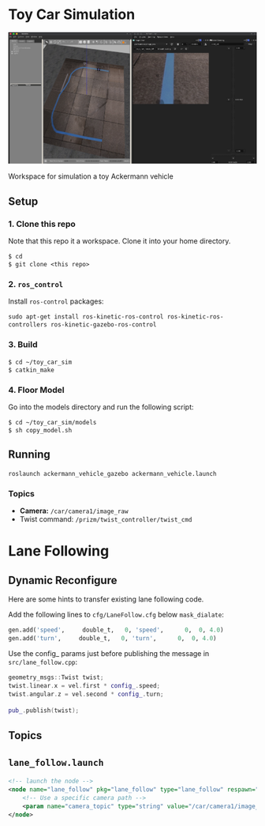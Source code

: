 # Toy Car Simulation

![](images/screenshot.png)

Workspace for simulation a toy Ackermann vehicle

## Setup

### 1. Clone this repo

Note that this repo it a workspace. Clone it into your home directory.

```
$ cd
$ git clone <this repo>
```

### 2. `ros_control`

Install `ros-control` packages:

```
sudo apt-get install ros-kinetic-ros-control ros-kinetic-ros-controllers ros-kinetic-gazebo-ros-control
```

### 3. Build

```
$ cd ~/toy_car_sim
$ catkin_make
```

### 4. Floor Model

Go into the models directory and run the following script:

```
$ cd ~/toy_car_sim/models
$ sh copy_model.sh
```

## Running 

```
roslaunch ackermann_vehicle_gazebo ackermann_vehicle.launch
```

### Topics

  - **Camera:** `/car/camera1/image_raw`
  - Twist command: `/prizm/twist_controller/twist_cmd`



# Lane Following

## Dynamic Reconfigure

Here are some hints to transfer existing lane following code. 

Add the following lines to `cfg/LaneFollow.cfg` below `mask_dialate`:

```python
gen.add('speed',     double_t,   0, 'speed',      0,  0, 4.0)
gen.add('turn',     double_t,   0, 'turn',      0,  0, 4.0)
```

Use the config_ params just before publishing the message in `src/lane_follow.cpp`:

```c++
geometry_msgs::Twist twist;
twist.linear.x = vel.first * config_.speed;
twist.angular.z = vel.second * config_.turn;

pub_.publish(twist);
```

## Topics

## `lane_follow.launch`

```xml
<!-- launch the node -->
<node name="lane_follow" pkg="lane_follow" type="lane_follow" respawn="true" respawn_delay="10" output="screen">
    <!-- Use a specific camera path -->
    <param name="camera_topic" type="string" value="/car/camera1/image_raw" /> 
</node>
```

